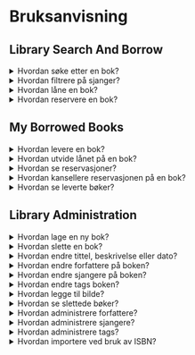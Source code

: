 # Bruksanvisning

## Library Search And Borrow
<details>
    <summary>
        Hvordan søke etter en bok?
    </summary>
    <p>Når du står i appen så kan du se helt på toppen at det er en søkebar der du kan skrive inn det du ønsker å se. Når du da har trykket enter kommer det du har søkt etter opp.</p>
    <img src="./images/BrukerDokumentasjon/howtosearch.png" alt="Hvordan søke etter bøker">
</details>
<details>
    <summary>
        Hvordan filtrere på sjanger?
    </summary>
    <p>Når du står i appen så kan du se vedsiden av søkebaren er det et lite ikon av en trakt. Om du da trykker på denne får du opp forskjellige sjangere som du kan filtrere på, her kan du enter huke av forskjellige i listen, eller ende søkemåte til f.eks "Contains" og da kan du søke etter en spesifikk sjanger.</p>
    <img src="./images/BrukerDokumentasjon/howtofilter.png" alt="Hvordan filtrere på sjanger">
</details>
<details>
    <summary>
        Hvordan låne en bok?
    </summary>
    <p>Når du står i appen så kan du se på hver av bøkene at det er en knapp der det står "Borrow". Om du trykker på denne kommer det opp en dialog med all infoen, et dato felt der du kan legge inn hvor lenge du ønsker å låne (om du ikke fyller inn er det 7 dager), og en knapp som du trykker på for å godkjenne dette.</p>
    <img src="./images/BrukerDokumentasjon/howtoborrow.png" alt="Hvordan låne en bok">
    <p>Når du da trykker på "Borrow" lukker dialogen seg og du får en melding om når du må huske å levere den innen.</p>
</details>
<details>
    <summary>
        Hvordan reservere en bok?
    </summary>
    <p>Når du står i appen og ser en har "Available from dd/MM/yyyy" som status, så kan du se at det er en knapp som det står "Reserve" på. Om du klikker på denne får du opp en godkjenning om at du ønsker å reservere denne boken.</p>
    <img src="./images/BrukerDokumentasjon/howtoborrow.png" alt="Hvordan reservere en bok">
    <p>Når du da har trykket på "Reserve" kommer det opp en melding om hvilken plass du har i køen.</p>
</details>

## My Borrowed Books
<details>
    <summary>
        Hvordan levere en bok?
    </summary>
    <p>Når du står i appen så kan du se en tabell med mange kolonner, helt til høyre i denne tabellen er det en kolonne som heter "Deliver Borrow". I denne kolonnen er det en knapp du kan trykke på. Når du har trykket på denne kommer det opp en godkjenning for at du ønsker å levere denne boken. </p>
    <img src="./images/BrukerDokumentasjon/howtodeliver.png" alt="Hvordan levere en bok">
</details>
<details>
    <summary>
        Hvordan utvide lånet på en bok?
    </summary>
    <p>Når du står i appen så kan du se vedsiden av "Deliver Borrow" kolonnen, en kolonne som heter "Extend Borrow". I denne kolonnen er det en knapp du kan trykke på som gir en godkjenning om at du ønsker å utvide lånet med 7 dager.</p>
    <img src="./images/BrukerDokumentasjon/howtoextend.png" alt="Hvordan utvide lånet på en bok">
</details>
<details>
    <summary>
        Hvordan se reservasjoner?
    </summary>
    <p>Når du står i appen så kan du se helt i topp venstre hjørne at det er en knapp som heter "Show Reserved". Om du trykker på denne kommer dine reserverte bøker opp.</p>
    <img src="./images/BrukerDokumentasjon/howtoseereserved.png" alt="Hvordan se reserverte bøker">
</details>
<details>
    <summary>
        Hvordan kansellere reservasjonen på en bok?
    </summary>
    <p>Når du står i appen og har krysset av for "Show Reserved", så kan du se en kolonne helt til høyre som heter "Cancel Reservation". Om du da trykker på denne får du opp en godkjenning på om du ønsker å kansellere.</p>
    <img src="./images/BrukerDokumentasjon/howtocancel.png" alt="Hvordan kansellere reservasjon">
</details>
<details>
    <summary>
        Hvordan se leverte bøker?
    </summary>
    <p>Når du står i appen så kan du se helt i topp venstre hjørne at det er en knapp som heter "Show Delivered". Om du trykker på denne kommer dine leverte bøker opp.</p>
    <img src="./images/BrukerDokumentasjon/howtoseedelivered.png" alt="Hvordan se leverte bøker">
</details>

## Library Administration
<details>
    <summary>
        Hvordan lage en ny bok?
    </summary>
    <p>Når du står i appen ser du en tabell på venstresiden. På bunn av denne tabellen er det en rad med en oransj prikk helt til venstre, her kan du trykke inn i "Name" kolonnen for å gi en tittel. Når du er fornøyd med tittelen din trykker du vekk fra raden, så lagres den.</p>
    <img src="./images/BrukerDokumentasjon/hownewbook.png" alt="Hvordan lage en ny bok">
</details>
<details>
    <summary>
        Hvordan slette en bok?
    </summary>
    <p>Når du står i appen ser du en tabell på venstresiden. På enden av den raden du står på er det et lite kryss, om du trykker på dette krysset slettes boken.</p>
    <img src="./images/BrukerDokumentasjon/howtodelete.png" alt="Hvordan slette en bok">
</details>
<details>
    <summary>
        Hvordan endre tittel, beskrivelse eller dato?
    </summary>
    <p>Når du står i appen og står på en rad i tabellen, så kommer infoen om boka opp på høyreside i en detaljevisning. Her har du mulighet til å lett endre tittel, beskrivelse, ISBN, og publiseringsdato. Når du er fornøyd med endringene dine kan du trykke på "Save".</p>
    <img src="./images/BrukerDokumentasjon/howtoeditbook.png" alt="Hvordan endre tittel, beskrivelse etc.">
</details>
<details>
    <summary>
        Hvordan endre forfattere på boken?
    </summary>
    <p>Når du står i appen og står på en rad i tabellen, så kommer infoen om boka opp på høyeside i en detaljevisning. Her kan du se et felt som heter "Authors". Om du trykker på dette feltet kommer det opp en dialog der du kan legge til forfattere.</p>
    <img src="./images/BrukerDokumentasjon/howtoeditauthor_1.png" alt="Hvordan legge til/endre forfatter">
    <img src="./images/BrukerDokumentasjon/howtoeditauthor_2.png" alt="Hvordan legge til/endre forfatter">
    <p>Om du trykker inn i den nye raden her får du en nedtrekksmeny med eksisterende forfattere, men om du ønsker en ny forfatter trykker du på det lille pluss tegnet helt til høyre i cellen, så kommer en liten tekstboks opp der du skriver navnet på forfatteren du ønsker å legge til. Når du da har godtjent den kommer den opp i tabellen. Når du er ferdig å legge til forfattere trykker du bare ut av dialogen, så lagres det.</p>
</details>
<details>
    <summary>
        Hvordan endre sjangere på boken?
    </summary>
    <p>Når du står i appen og står på en rad i tabellen, så kommer infoen om boka opp på høyeside i en detaljevisning. Her kan du se et felt som heter "Genres". Om du trykker på dette feltet kommer det opp en dialog der du kan legge til sjangere.</p>
    <img src="./images/BrukerDokumentasjon/howtoeditgenre_1.png" alt="Hvordan legge til/endre sjanger">
    <img src="./images/BrukerDokumentasjon/howtoeditgenre_2.png" alt="Hvordan legge til/endre sjanger">
    <p>Om du trykker inn i den nye raden her får du en nedtrekksmeny med eksisterende sjangere, men om du ønsker en ny sjanger trykker du på det lille pluss tegnet helt til høyre i cellen, så kommer en liten tekstboks opp der du skriver navnet på sjangeren du ønsker å legge til. Når du da har godtjent den kommer den opp i tabellen. Når du er ferdig å legge til sjangere trykker du bare ut av dialogen, så lagres det.</p>
</details>
<details>
    <summary>
        Hvordan endre tags boken?
    </summary>
    <p>Når du står i appen og står på en rad i tabellen, så kommer infoen om boka opp på høyeside i en detaljevisning. Her kan du se et felt som heter "Tags". Om du trykker på dette feltet kommer det opp en dialog der du kan legge til tags.</p>
    <img src="./images/BrukerDokumentasjon/howtoedittags_1.png" alt="Hvordan legge til/endre tags">
    <img src="./images/BrukerDokumentasjon/howtoedittags_2.png" alt="Hvordan legge til/endre tags">
    <p>Om du trykker inn i den nye raden her får du en nedtrekksmeny med eksisterende tags, men om du ønsker en ny tag trykker du på det lille pluss tegnet helt til høyre i cellen, så kommer en liten tekstboks opp der du skriver navnet på taggen du ønsker å legge til. Når du da har godtjent den kommer den opp i tabellen. Når du er ferdig å legge til tags trykker du bare ut av dialogen, så lagres det.</p>
</details>
<details>
    <summary>
        Hvordan legge til bilde?
    </summary>
    <p>Når du står i appen og står på en rad i tabellen, så kommer infoen om boka opp på høyeside i en detaljevisning. Om det ikke ligger et bilde på boken så kommer det opp tekst der det står "No picture is uploaded for this book". Om du da trykker på denne teksten får du opp filvelgeren, eller så kan du dra en fil over teksten og slippe for å laste opp.</p>
    <img src="./images/BrukerDokumentasjon/howtoedituploadpic_1.png" alt="Hvordan legge til bilde">
</details>
<details>
    <summary>
        Hvordan se slettede bøker?
    </summary>
    <p>Når du står i appen og ser oppforbi tabellen ser du en knapp som heter "Show Deleted". Om du trykker på denne kommer det opp de bøkene som er registrert som slettet.</p>
    <img src="./images/BrukerDokumentasjon/howtoseedeleted.png" alt="Hvordan se slettede">
</details>
<details>
    <summary>
        Hvordan administrere forfattere?
    </summary>
    <p>Når du står i appen og ser oppforbi tabellen ser du en nedtrekksmeny som heter "Common Tasks". I denne menyen ser du et par forskjellige knapper, blant annet en som heter "Manage Authors". Om du trykker på denne kommer det opp en dialog der du kan legge til, slette, eller endre forfattere. Når du er ferdig så bare trykker du ut av dialogen, så lagres det</p>
    <img src="./images/BrukerDokumentasjon/howtomanageauthors_1.png" alt="Hvordan administrere forfattere">
    <img src="./images/BrukerDokumentasjon/howtomanageauthors_2.png" alt="Hvordan administrere forfattere">
</details>
<details>
    <summary>
        Hvordan administrere sjangere?
    </summary>
    <p>Når du står i appen og ser oppforbi tabellen ser du en nedtrekksmeny som heter "Common Tasks". I denne menyen ser du et par forskjellige knapper, blant annet en som heter "Manage Genres". Om du trykker på denne kommer det opp en dialog der du kan legge til, slette, eller endre sjangere. Når du er ferdig så bare trykker du ut av dialogen, så lagres det</p>
    <img src="./images/BrukerDokumentasjon/howtomanagegenre_1.png" alt="Hvordan administrere sjangere">
    <img src="./images/BrukerDokumentasjon/howtomanagegenre_2.png" alt="Hvordan administrere sjangere">
</details>
<details>
    <summary>
        Hvordan administrere tags?
    </summary>
    <p>Når du står i appen og ser oppforbi tabellen ser du en nedtrekksmeny som heter "Common Tasks". I denne menyen ser du et par forskjellige knapper, blant annet en som heter "Manage Tags". Om du trykker på denne kommer det opp en dialog der du kan legge til, slette, eller endre tags. Her kan du også velge farge som vises i Library Search And Borrow på taggen. Når du er ferdig så bare trykker du ut av dialogen, så lagres det</p>
    <img src="./images/BrukerDokumentasjon/howtomanagetags_1.png" alt="Hvordan administrere tags">
    <img src="./images/BrukerDokumentasjon/howtomanagetags_2.png" alt="Hvordan administrere tags">
</details>
<details>
    <summary>
        Hvordan importere ved bruk av ISBN?
    </summary>
    <p>Når du står i appen og ser oppforbi tabellen ser du en nedtrekksmeny som heter "Common Tasks". I denne menyen ser du et par forskjellige knapper, blant annet en som heter "Import from ISBN". Om du trykker på denne kommer det opp en dialog der du får et felt der du legger inn ISBN på boken. Denne står gjerne over strekkoden på boken. Når du har skrevet denne inn trykker du på "Import ISBN", så laster den inn all dataen for boken. Når den er lastet inn kan du velge å justere på tittel, publiserings dato, språk, og beskrivelse. Før du trykker deg videre må du laste ned bildet som vises, siden importen støtter ikke bildet automatisk, så dette må lastes opp etterpå. Når du har gjort dette kan du trykke på "Import" så lagres det.</p>
    <img src="./images/BrukerDokumentasjon/howtoimportisbn_1.png" alt="Hvordan importere via ISBN">
    <img src="./images/BrukerDokumentasjon/howtoimportisbn_2.png" alt="Hvordan importere via ISBN">
    <img src="./images/BrukerDokumentasjon/howtoimportisbn_3.png" alt="Hvordan importere via ISBN">
</details>